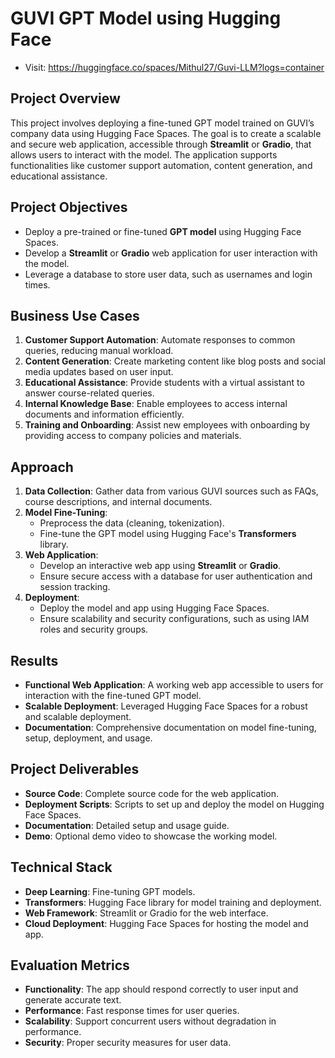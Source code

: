 # GUVI GPT Model using Hugging Face

- Visit: https://huggingface.co/spaces/Mithul27/Guvi-LLM?logs=container

## Project Overview
This project involves deploying a fine-tuned GPT model trained on GUVI’s company data using Hugging Face Spaces. The goal is to create a scalable and secure web application, accessible through **Streamlit** or **Gradio**, that allows users to interact with the model. The application supports functionalities like customer support automation, content generation, and educational assistance.

## Project Objectives
- Deploy a pre-trained or fine-tuned **GPT model** using Hugging Face Spaces.
- Develop a **Streamlit** or **Gradio** web application for user interaction with the model.
- Leverage a database to store user data, such as usernames and login times.

## Business Use Cases
1. **Customer Support Automation**: Automate responses to common queries, reducing manual workload.
2. **Content Generation**: Create marketing content like blog posts and social media updates based on user input.
3. **Educational Assistance**: Provide students with a virtual assistant to answer course-related queries.
4. **Internal Knowledge Base**: Enable employees to access internal documents and information efficiently.
5. **Training and Onboarding**: Assist new employees with onboarding by providing access to company policies and materials.

## Approach
1. **Data Collection**: Gather data from various GUVI sources such as FAQs, course descriptions, and internal documents.
2. **Model Fine-Tuning**:
   - Preprocess the data (cleaning, tokenization).
   - Fine-tune the GPT model using Hugging Face's **Transformers** library.
3. **Web Application**:
   - Develop an interactive web app using **Streamlit** or **Gradio**.
   - Ensure secure access with a database for user authentication and session tracking.
4. **Deployment**:
   - Deploy the model and app using Hugging Face Spaces.
   - Ensure scalability and security configurations, such as using IAM roles and security groups.

## Results
- **Functional Web Application**: A working web app accessible to users for interaction with the fine-tuned GPT model.
- **Scalable Deployment**: Leveraged Hugging Face Spaces for a robust and scalable deployment.
- **Documentation**: Comprehensive documentation on model fine-tuning, setup, deployment, and usage.

## Project Deliverables
- **Source Code**: Complete source code for the web application.
- **Deployment Scripts**: Scripts to set up and deploy the model on Hugging Face Spaces.
- **Documentation**: Detailed setup and usage guide.
- **Demo**: Optional demo video to showcase the working model.

## Technical Stack
- **Deep Learning**: Fine-tuning GPT models.
- **Transformers**: Hugging Face library for model training and deployment.
- **Web Framework**: Streamlit or Gradio for the web interface.
- **Cloud Deployment**: Hugging Face Spaces for hosting the model and app.

## Evaluation Metrics
- **Functionality**: The app should respond correctly to user input and generate accurate text.
- **Performance**: Fast response times for user queries.
- **Scalability**: Support concurrent users without degradation in performance.
- **Security**: Proper security measures for user data.

